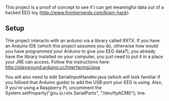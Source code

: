 This project is a proof of concept to see if I can get meaningful data out of a hacked EEG toy (http://www.frontiernerds.com/brain-hack).

## Setup ##
THe project interacts with an arduino via a library called RXTX. If you have an Arduino IDE (which this project assumes you do, otherwise how would you have programmed your Arduino to give you EEG data?), you already have the library installed on your computer, you just need to put it in a place your JRE can access. Follow the instructions here: http://playground.arduino.cc/Interfacing/Java

You will also need to edit SerialInputHandler.java (which will look familiar if you folloed that Arduino guide) to add the USB port your EEG is using. Also, if you're using a Raspberry Pi, uncomment the System.setProperty("gnu.io.rxtx.SerialPorts", "/dev/ttyACM0"); line.
